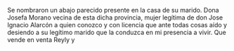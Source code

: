 Se nombraron un abajo parecido presente en la casa de su marido. Dona Josefa Morano vecina de esta dicha provincia, mujer legítima de don Jose Ignacio Alarcón a quien conozco y con licencia que ante todas cosas aído y desiendo a su legítimo marido que la conduzca en mi presencia a vivir. Que vende en venta Reyly y